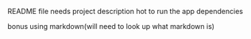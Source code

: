 README file needs
project description 
hot to run the app
dependencies

bonus using markdown(will need to look up what markdown is)
